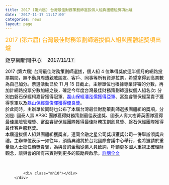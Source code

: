 ```yaml
---
title: 2017 (第六屆) 台灣最佳財務策劃師選拔個人組與團體組獎項出爐
date: '2017-11-17 11:17:00'
categories: news
layout: page
---
```


<div class="text">
			<div>
	<span style="color:#ffa500;"><span style="font-size:18px;">2017 (第六屆) 台灣最佳財務策劃師選拔個人組與團體組獎項出爐</span></span></div>
<div>
	&nbsp;</div>
<div>
	<span style="color:#000000;"><span style="font-size:16px;"><span class="_3lK" itemprop="author" itemscope="" itemtype="https://schema.org/Person" style="box-sizing: inherit; margin: 0px 15px 0px 0px; padding: 0px; border: 0px; font-variant-numeric: inherit; font-stretch: inherit; line-height: 1; font-family: &quot;Open Sans&quot;, Arial, PMingLiU, &quot;Microsoft Jhenghei&quot;, &quot;Hiragino Sans GB&quot;, &quot;Pingfang TC&quot;, &quot;Lantinghei TC&quot;, &quot;Microsoft YaHei&quot;, &quot;Wenquanyi Micro Hei&quot;, &quot;WenQuanYi Zen Hei&quot;, &quot;ST Heiti&quot;, SimHei, &quot;WenQuanYi Zen Hei Sharp&quot;, sans-serif; vertical-align: bottom; letter-spacing: 0.5px; display: inline-block; background-color: rgb(241, 241, 241);"><span itemprop="name" style="box-sizing: inherit; margin: 0px; padding: 0px; border: 0px; font-style: inherit; font-variant: inherit; font-weight: inherit; font-stretch: inherit; line-height: inherit; font-family: inherit; vertical-align: baseline;">鉅亨網新聞中心</span></span></span></span>
	<time datetime="2017-11-17T17:02:47+08:00" style="box-sizing: inherit; margin: 0px; padding: 0px; border: 0px; font-variant-numeric: inherit; font-stretch: inherit; font-size: 15px; line-height: 1; font-family: &quot;Titillium Web&quot;, Arial, sans-serif; vertical-align: bottom; color: rgb(130, 130, 130); display: inline-block; letter-spacing: 0.5px; background-color: rgb(241, 241, 241);">
		<span style="color:#000000;"><span style="font-size:16px;">2017/11/17&nbsp;</span></span></time>
</div>
<div>
	&nbsp;</div>
<div>
	<div>
		<span style="color:#000000;"><span style="font-size:14px;">2017 (第六屆) 台灣最佳財務策劃師選拔，個人組 4 位準得獎於這半個月的網路投票期間，無不動員周遭親戚朋友、客戶、同事等所有資源拉票，希望拿得到高票數為自己加分。票選活動已於 11 月 15 日截止，主辦單位也根據專業評審的分數，再加計網路投票分數加總之後，確定今年度台灣最佳財務策劃師選拔個人組名次: 分別由磐石保經柯嘉智獲得冠軍、</span></span><span style="color:#0000ff;"><span style="font-size:14px;">磊山保經潘泓儒獲得亞軍</span></span><span style="color:#000000;"><span style="font-size:14px;">、富盈睿智保經葉貴子獲得季軍以及</span></span><span style="color:#0000ff;"><span style="font-size:14px;">磊山保經葉俊暉獲得優良獎</span></span><span style="color:#000000;"><span style="font-size:14px;">。</span></span></div>
	<div>
		<span style="color:#000000;"><span style="font-size:14px;">於此同時，主辦單位同時也公布了本屆台灣最佳財務策劃師選拔團體組的獎項，分別是: 國泰人壽 APSC 團隊獲得財務策劃最佳表達獎、國泰人壽大樹菁英團隊獲得最佳風險管理獎、富盈睿智保經團隊獲得最佳財務策劃創意獎、磐石保經團隊獲得最佳客戶服務獎。</span></span></div>
	<div>
		<span style="font-size:14px;"><span style="color:#000000;">本屆選拔個人組與團體組獲獎者，連同金融之星公司獎項獲獎公司一併舉辦頒獎典禮。主辦單位表示一如往年，頒獎典禮將於台北國際會議中心舉行，也將邀請於重量級人士擔任頒獎貴賓，為與會的金融從業人員致詞，呼籲更多國人重視正確理財觀念，讓與會的所有來賓得到更多的鼓勵與啟示。</span><a href="https://news.cnyes.com/news/id/3968306"><span style="color:#0000ff;">詳閱全文</span></a></span></div>
	<div>
		&nbsp;</div>
</div>
<div>
	&nbsp;</div>

			<div class="mh10"></div>
		</div>